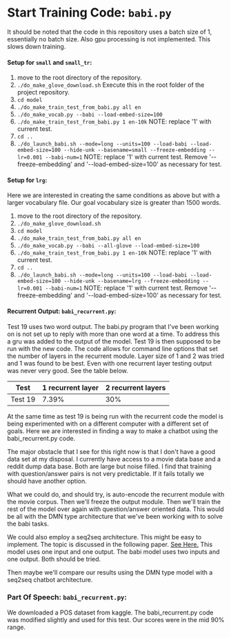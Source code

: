 # Start Training Code: `babi.py`

It should be noted that the code in this repository uses a batch size of 1, essentially no batch size. Also gpu processing is not implemented. This slows down training.

#### Setup for `small` and `small_tr`:
1. move to the root directory of the repository.
2. `./do_make_glove_download.sh` Execute this in the root folder of the project repository.
3. `cd model`
4. `./do_make_train_test_from_babi.py all en`
5. `./do_make_vocab.py --babi --load-embed-size=100`
6. `./do_make_train_test_from_babi.py 1 en-10k` NOTE: replace '1' with current test.
7. `cd ..`
8. `./do_launch_babi.sh --mode=long --units=100 --load-babi --load-embed-size=100 --hide-unk --basename=small --freeze-embedding --lr=0.001 --babi-num=1` NOTE: replace '1' with current test. Remove '--freeze-embedding' and '--load-embed-size=100' as necessary for test.

#### Setup for `lrg`:
Here we are interested in creating the same conditions as above but with a larger vocabulary file. Our goal vocabulary size is greater than 1500 words.

1. move to the root directory of the repository.
2. `./do_make_glove_download.sh`
3. `cd model`
4. `./do_make_train_test_from_babi.py all en`
5. `./do_make_vocab.py --babi --all-glove --load-embed-size=100`
6. `./do_make_train_test_from_babi.py 1 en-10k` NOTE: replace '1' with current test.
7. `cd ..`
8. `./do_launch_babi.sh --mode=long --units=100 --load-babi --load-embed-size=100 --hide-unk --basename=lrg --freeze-embedding --lr=0.001 --babi-num=1` NOTE: replace '1' with current test. Remove '--freeze-embedding' and '--load-embed-size=100' as necessary for test.

#### Recurrent Output: `babi_recurrent.py`:
Test 19 uses two word output. The babi.py program that I've been working on is not set up to reply with more than one word at a time.
To address this a gru was added to the output of the model. Test 19 is then supposed to be run with the new code. The code allows for
command line options that set the number of layers in the recurrent module. Layer size of 1 and 2 was tried and 1 was found to be best.
Even with one recurrent layer testing output was never very good. See the table below.

| Test | 1 recurrent layer | 2 recurrent layers |
|-|-|-|
| Test 19 | 7.39% | 30% |

At the same time as test 19 is being run with the recurrent code the model is being experimented with on a different computer with a different set of goals.
Here we are interested in finding a way to make a chatbot using the babi_recurrent.py code.

The major obstacle that I see for this right now is that I don't have a good data set at my disposal. I currently have access to a movie data base and a reddit dump data base.
Both are large but noise filled. I find that training with question/answer pairs is not very predictable. If it fails totally we should have another option.

What we could do, and should try, is auto-encode the recurrent module with the movie corpus. Then we'll freeze the output module.
Then we'll train the rest of the model over again with question/answer oriented data. This would be all with the DMN type architecture that we've been working with to solve the babi tasks.

We could also employ a seq2seq architecture. This might be easy to implement. The topic is discussed in the following paper. [See Here.](http://arxiv.org/abs/1506.05869v3) This model uses one input and one output. The babi model uses two inputs and one output. Both should be tried.

Then maybe we'll compare our results using the DMN type model with a seq2seq chatbot architecture.

### Part Of Speech: `babi_recurrent.py`:
We downloaded a POS dataset from kaggle. The babi_recurrent.py code was modified slightly and
used for this test. Our scores were in the mid 90% range.